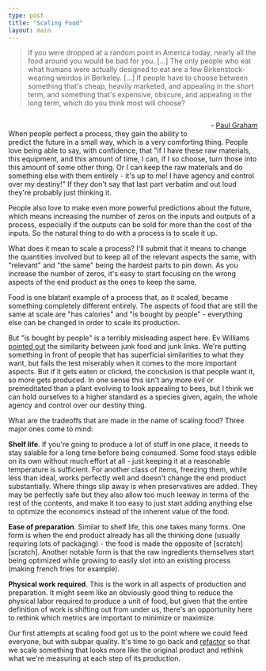 ```yaml
---
type: post
title: "Scaling Food"
layout: main 
---
```


> If you were dropped at a random point in America today, nearly all the food around you would be bad for you. [...] The only people who eat what humans were actually designed to eat are a few Birkenstock-wearing weirdos in Berkeley. [...] If people have to choose between something that's cheap, heavily marketed, and appealing in the short term, and something that's expensive, obscure, and appealing in the long term, which do you think most will choose?

<p style="float:right;">- <a href="http://www.paulgraham.com/boss.html">Paul Graham</a></p>
<br/>


When people perfect a process, they gain the ability to predict the future in a small way, which is a very comforting thing. People love being able to say, with confidence, that "if I have these raw materials, this equipment, and this amount of time, I can, if I so choose, turn those into this amount of some other thing. Or I can keep the raw materials and do something else with them entirely - it's up to me! I have agency and control over my destiny!" If they don't say that last part verbatim and out loud they're probably just thinking it.

People also love to make even more powerful predictions about the future, which means increasing the number of zeros on the inputs and outputs of a process, especially if the outputs can be sold for more than the cost of the inputs. So the natural thing to do with a process is to scale it up.

What does it mean to scale a process? I'll submit that it means to change the quantities involved but to keep all of the relevant aspects the same, with "relevant" and "the same" being the hardest parts to pin down. As you increase the number of zeros, it's easy to start focusing on the wrong aspects of the end product as the ones to keep the same.

Food is one blatant example of a process that, as it scaled, became something completely different entirely. The aspects of food that are still the same at scale are "has calories" and "is bought by people" - everything else can be changed in order to scale its production.

But "is bought by people" is a terribly misleading aspect here. Ev Williams [pointed out][ev] the similarity between junk food and junk links. We're putting something in front of people that has superficial similarities to what they want, but fails the test miserably when it comes to the more important aspects. But if it gets eaten or clicked, the conclusion is that people want it, so more gets produced. In one sense this isn't any more evil or premeditated than a plant evolving to look appealing to bees, but I think we can hold ourselves to a higher standard as a species given, again, the whole agency and control over our destiny thing.

What are the tradeoffs that are made in the name of scaling food? Three major ones come to mind:

**Shelf life**. If you're going to produce a lot of stuff in one place, it needs to stay salable for a long time before being consumed. Some food stays edible on its own without much effort at all - just keeping it at a reasonable temperature is sufficient. For another class of items, freezing them, while less than ideal, works perfectly well and doesn't change the end product substantially. Where things slip away is when preservatives are added. They may be perfectly safe but they also allow too much leeway in terms of the rest of the contents, and make it too easy to just start adding anything else to optimize the economics instead of the inherent value of the food.

**Ease of preparation**. Similar to shelf life, this one takes many forms. One form is when the end product already has all the thinking done (usually requiring lots of packaging) - the food is made the opposite of [scratch][scratch]. Another notable form is that the raw ingredients themselves start being optimized while growing to easily slot into an existing process (making french fries for example).

**Physical work required**. This is the work in all aspects of production and preparation. It might seem like an obviously good thing to reduce the physical labor required to produce a unit of food, but given that the entire definition of work is shifting out from under us, there's an opportunity here to rethink which metrics are important to minimize or maximize.

Our first attempts at scaling food got us to the point where we could feed everyone, but with subpar quality. It's time to go back and [refactor][refactor] so that we scale something that looks more like the original product and rethink what we're measuring at each step of its production.

[ev]: http://www.theguardian.com/media/2016/apr/10/twitter-ev-williams-medium-content-fast-food
[scale]: http://andybrett.com/made-from-scratch
[refactor]: http://andybrett.com/refactoring-technology
